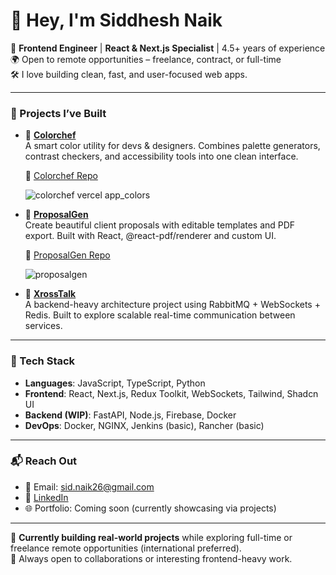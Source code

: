 # 👋 Hey, I'm Siddhesh Naik

🎯 **Frontend Engineer** | **React & Next.js Specialist** | 4.5+ years of experience  
🌍 Open to remote opportunities – freelance, contract, or full-time  
🛠️ I love building clean, fast, and user-focused web apps.

---

### 🚀 Projects I’ve Built

- 🎨 [**Colorchef**](https://colorchef.vercel.app)  
  A smart color utility for devs & designers. Combines palette generators, contrast checkers, and accessibility tools into one clean interface.
  
  🔗 [Colorchef Repo](https://github.com/sidchigo/colorchef-next)
  
  ![colorchef vercel app_colors](https://github.com/user-attachments/assets/d12105b3-5bf6-424b-83f6-4658cf2143c0)


- 📄 [**ProposalGen**](https://proposalgen.vercel.app)  
  Create beautiful client proposals with editable templates and PDF export. Built with React, @react-pdf/renderer and custom UI.
  
  🔗 [ProposalGen Repo](https://github.com/sidchigo/ProposalGen)
  
  ![proposalgen](https://github.com/user-attachments/assets/4af06720-af0d-419c-ab79-ee5557ed022c)


- 💬 [**XrossTalk**](https://github.com/sidchigo/xrosstalk)  
  A backend-heavy architecture project using RabbitMQ + WebSockets + Redis. Built to explore scalable real-time communication between services.

---

### 🧰 Tech Stack

- **Languages**: JavaScript, TypeScript, Python  
- **Frontend**: React, Next.js, Redux Toolkit, WebSockets, Tailwind, Shadcn UI  
- **Backend (WIP)**: FastAPI, Node.js, Firebase, Docker  
- **DevOps**: Docker, NGINX, Jenkins (basic), Rancher (basic)

---

### 📬 Reach Out

- 📧 Email: sid.naik26@gmail.com  
- 💼 [LinkedIn](https://www.linkedin.com/in/siddheshnaik26/)  
- 🌐 Portfolio: Coming soon (currently showcasing via projects)

---
🧱 **Currently building real-world projects** while exploring full-time or freelance remote opportunities (international preferred).  
🚀 Always open to collaborations or interesting frontend-heavy work.



